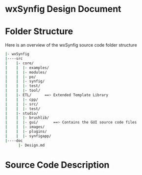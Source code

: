 wxSynfig Design Document
=============================


# Folder Structure
Here is an overview of the wxSynfig source code folder structure
```bash
|- wxSynfig
|----src
|    |- core/
|    |  |- examples/
|    |  |- modules/
|    |  |- po/
|    |  |- synfig/
|    |  |- test/
|    |  |- tool/
|    |- ETL/      ==> Extended Template Library
|    |  |- cpp/
|    |  |- src/
|    |  |- test/
|    |- studio/
|    |  |- brushlib/
|    |  |- gui/       ==> Contains the GUI source code files
|    |  |- images/
|    |  |- plugins/
|    |  |- synfigapp/
|----doc
      |- Design.md
```
# Source Code Description

